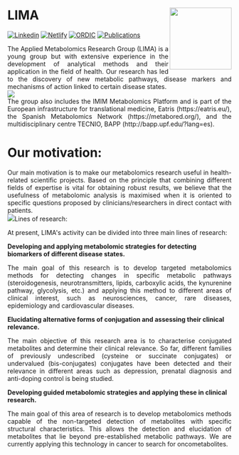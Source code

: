 # LIMA <img src='static/images/logo.png' align="right" height="139" />

[![Linkedin](https://img.shields.io/static/v1?label=Linkedin&message=Profile&color=darkblue)](https://www)
[![Netlify](https://img.shields.io/static/v1?label=Netlify&message=Page&color=yellow)](https://limametabolomics.netlify.app/about/)
[![ORDIC](https://img.shields.io/static/v1?label=ORCID&message=ID&color=lightgreen)]()
[![Publications](https://img.shields.io/static/v1?label=Scholar&message=Publications&color=blue)]()


<div style="text-align: justify">
The Applied Metabolomics Research Group (LIMA) is a young group but with extensive experience in the development of analytical methods and their application in the field of health. Our research has led to the discovery of new metabolic pathways, disease markers and mechanisms of action linked to certain disease states.</div>
<img src="/images/Fondo.png" />

<div style="text-align: justify">
The group also includes the IMIM Metabolomics Platform and is part of the European infrastructure for translational medicine, Eatris (https://eatris.eu/), the Spanish Metabolomics Network (https://metabored.org/), and the multidisciplinary centre TECNIO, BAPP (http://bapp.upf.edu/?lang=es).
</div>


# Our motivation:

<div style="text-align: justify">
Our main motivation is to make our metabolomics research useful in health-related scientific projects. Based on the principle that combining different fields of expertise is vital for obtaining robust results, we believe that the usefulness of metabolomic analysis is maximised when it is oriented to specific questions proposed by clinicians/researchers in direct contact with patients.</div>
<img src="/images/group.jpg" align="right/>


# Lines of research:

At present, LIMA's activity can be divided into three main lines of research:

**Developing and applying metabolomic strategies for detecting biomarkers of different disease states.**
<div style="text-align: justify">
The main goal of this research is to develop targeted metabolomics methods for detecting changes in specific metabolic pathways (steroidogenesis, neurotransmitters, lipids, carboxylic acids, the kynurenine pathway, glycolysis, etc.) and applying this method to different areas of clinical interest, such as neurosciences, cancer, rare diseases, epidemiology and cardiovascular diseases.</div>


**Elucidating alternative forms of conjugation and assessing their clinical relevance.**
<div style="text-align: justify">
The main objective of this research area is to characterise conjugated metabolites and determine their clinical relevance. So far, different families of previously undescribed (cysteine or succinate conjugates) or undervalued (bis-conjugates) conjugates have been detected and their relevance in different areas such as depression, prenatal diagnosis and anti-doping control is being studied.</div>

**Developing guided metabolomic strategies and applying these in clinical research.**
<div style="text-align: justify">
The main goal of this area of research is to develop metabolomics methods capable of the non-targeted detection of metabolites with specific structural characteristics. This allows the detection and elucidation of metabolites that lie beyond pre-established metabolic pathways. We are currently applying this technology in cancer to search for oncometabolites.</div>
</div>